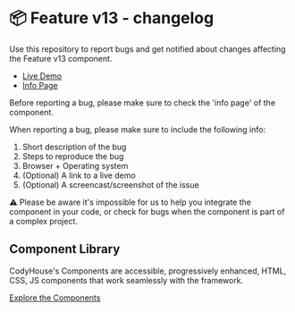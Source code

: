 # 📦 Feature v13 - changelog

Use this repository to report bugs and get notified about changes affecting the Feature v13 component.

- [Live Demo](https://codyhouse.co/ds/components/app/feature-v13)
- [Info Page](https://codyhouse.co/ds/components/info/feature-v13)

Before reporting a bug, please make sure to check the 'info page' of the component. 

When reporting a bug, please make sure to include the following info:

1. Short description of the bug
2. Steps to reproduce the bug
3. Browser + Operating system
4. (Optional) A link to a live demo
5. (Optional) A screencast/screenshot of the issue

⚠️ Please be aware it's impossible for us to help you integrate the component in your code, or check for bugs when the component is part of a complex project.

## Component Library

CodyHouse's Components are accessible, progressively enhanced, HTML, CSS, JS components that work seamlessly with the framework.

[Explore the Components](https://codyhouse.co/ds/components)
